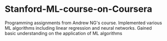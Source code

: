 # Stanford-ML-course-on-Coursera
Programming assignments from Andrew NG's course. Implemented various ML algorithms including linear regression and neural networks. Gained basic understanding on the application of ML algorithms
